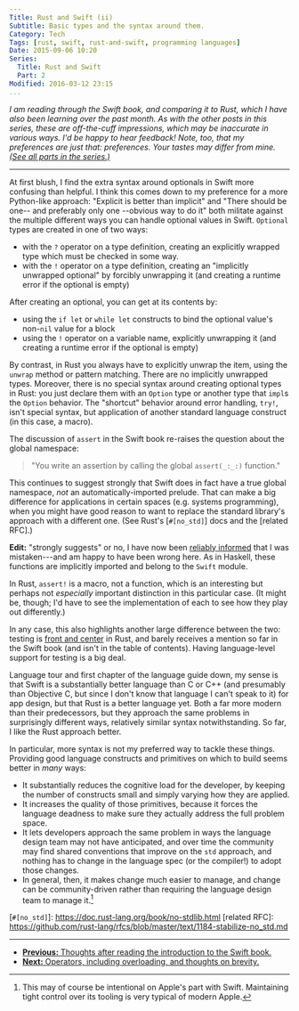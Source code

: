```yaml
---
Title: Rust and Swift (ii)
Subtitle: Basic types and the syntax around them.
Category: Tech
Tags: [rust, swift, rust-and-swift, programming languages]
Date: 2015-09-06 10:20
Series:
  Title: Rust and Swift
  Part: 2
Modified: 2016-03-12 23:15
...
```


<i class="editorial">I am reading through the Swift book, and comparing it to Rust, which I have also been learning over the past month. As with the other posts in this series, these are off-the-cuff impressions, which may be inaccurate in various ways. I'd be happy to hear feedback! Note, too, that my preferences are just that: preferences. Your tastes may differ from mine. [(See all parts in the series.)][series]</i>

[series]: /rust-and-swift.html

---

At first blush, I find the extra syntax around optionals in Swift more confusing than helpful. I think this comes down to my preference for a more Python-like approach: "Explicit is better than implicit" and "There should be one-- and preferably only one --obvious way to do it" both militate against the multiple different ways you can handle optional values in Swift. `Optional` types are created in one of two ways:

- with the `?` operator on a type definition, creating an explicitly wrapped type which must be checked in some way.
- with the `!` operator on a type definition, creating an "implicitly unwrapped optional" by forcibly unwrapping it (and creating a runtime error if the optional is empty)

After creating an optional, you can get at its contents by:

- using the `if let` or `while let` constructs to bind the optional value's non-`nil` value for a block
- using the `!` operator on a variable name, explicitly unwrapping it (and creating a runtime error if the optional is empty)

By contrast, in Rust you always have to explicitly unwrap the item, using the `unwrap` method or pattern matching. There are no implicitly unwrapped types. Moreover, there is no special syntax around creating optional types in Rust: you just declare them with an `Option` type or another type that `impl`s the `Option` behavior. The "shortcut" behavior around error handling, `try!`, isn't special syntax, but application of another standard language construct (in this case, a macro).

The discussion of `assert` in the Swift book re-raises the question about the global namespace:

> "You write an assertion by calling the global `assert(_:_:)` function."

This continues to suggest strongly that Swift does in fact have a true global namespace, *not* an automatically-imported prelude. That can make a big difference for applications in certain spaces (e.g. systems programming), when you might have good reason to want to replace the standard library's approach with a different one. (See Rust's [`#[no_std]`] docs and the [related RFC].)

**Edit:** "strongly suggests" or no, I have now been [reliably informed] that I was mistaken---and am happy to have been wrong here. As in Haskell, these functions are implicitly imported and belong to the `Swift` module.

[reliably informed]: https://twitter.com/jckarter/status/708765262309228544 "Tweet by one of the Swift developers"

In Rust, `assert!` is a macro, not a function, which is an interesting but perhaps not *especially* important distinction in this particular case. (It might be, though; I'd have to see the implementation of each to see how they play out differently.)

In any case, this also highlights another large difference between the two: testing is [front and center][rust-tests] in Rust, and barely receives a mention so far in the Swift book (and isn't in the table of contents). Having language-level support for testing is a big deal.

Language tour and first chapter of the language guide down, my sense is that Swift is a substantially better language than C or C++ (and presumably than Objective C, but since I don't know that language I can't speak to it) for app design, but that Rust is a better language yet. Both a far more modern than their predecessors, but they approach the same problems in surprisingly different ways, relatively similar syntax notwithstanding. So far, I like the Rust approach better.

In particular, more syntax is not my preferred way to tackle these things.
Providing good language constructs and primitives on which to build seems better in *many* ways:

- It substantially reduces the cognitive load for the developer, by keeping the number of constructs small and simply varying how they are applied.
- It increases the quality of those primitives, because it forces the language deadness to make sure they actually address the full problem space.
- It lets developers approach the same problem in ways the language design team may not have anticipated, and over time the community may find shared conventions that improve on the `std` approach, and nothing has to change in the language spec (or the compiler!) to adopt those changes.
- In general, then, it makes change much easier to manage, and change can be community-driven rather than requiring the language design team to manage it.[^1]

[rust-tests]: https://doc.rust-lang.org/stable/book/testing.html
[`#[no_std]`]: https://doc.rust-lang.org/book/no-stdlib.html
[related RFC]: https://github.com/rust-lang/rfcs/blob/master/text/1184-stabilize-no_std.md


---


- [**Previous:** Thoughts after reading the introduction to the Swift book.][1]
- [**Next:** Operators, including overloading, and thoughts on brevity.][3]


[1]: http://www.chriskrycho.com/2015/rust-and-swift-i.html
[3]: http://www.chriskrycho.com/2015/rust-and-swift-iii.html



[^1]: This may of course be intentional on Apple's part with Swift. Maintaining tight control over its tooling is very typical of modern Apple.
